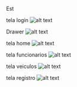 Est






tela login
![alt text](image.png)

Drawer
![alt text](image-2.png)

tela home
![alt text](image-1.png)

tela funcionarios
![alt text](image-3.png)

tela veiculos
![alt text](image-4.png)

tela registro
![alt text](image-5.png)

